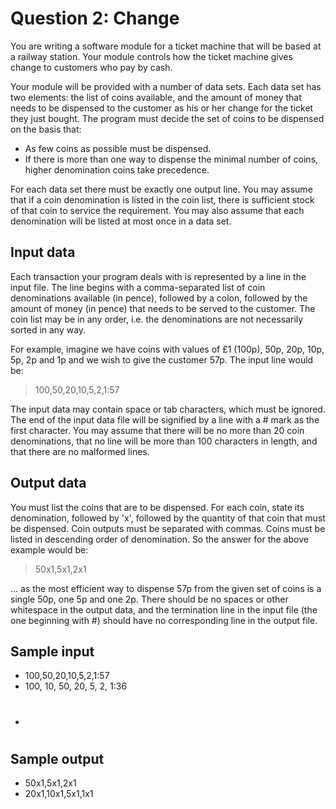 # Question 2: Change

You are writing a software module for a ticket machine that will be based at a railway station. Your module controls
how the ticket machine gives change to customers who pay by cash.

Your module will be provided with a number of data sets. Each data set has two elements: the list of coins available,
and the amount of money that needs to be dispensed to the customer as his or her change for the ticket they just
bought. The program must decide the set of coins to be dispensed on the basis that:

* As few coins as possible must be dispensed.
* If there is more than one way to dispense the minimal number of coins, higher denomination coins take precedence.

For each data set there must be exactly one output line. You may assume that if a coin denomination is listed in the
coin list, there is sufficient stock of that coin to service the requirement. You may also assume that each
denomination will be listed at most once in a data set.

## Input data

Each transaction your program deals with is represented by a line in the input file. The line begins with a
comma-separated list of coin denominations available (in pence), followed by a colon, followed by the amount of money
(in pence) that needs to be served to the customer. The coin list may be in any order, i.e. the denominations are not
necessarily sorted in any way.

For example, imagine we have coins with values of £1 (100p), 50p, 20p, 10p, 5p, 2p and 1p and we wish to give the
customer 57p. The input line would be:

> 100,50,20,10,5,2,1:57

The input data may contain space or tab characters, which must be ignored. The end of the input data file will be
signified by a line with a # mark as the first character. You may assume that there will be no more than 20 coin
denominations, that no line will be more than 100 characters in length, and that there are no malformed lines.

## Output data

You must list the coins that are to be dispensed. For each coin, state its denomination, followed by 'x', followed
by the quantity of that coin that must be dispensed. Coin outputs must be separated with commas. Coins must be listed
in descending order of denomination. So the answer for the above example would be:

> 50x1,5x1,2x1

... as the most efficient way to dispense 57p from the given set of coins is a single 50p, one 5p and one 2p. There
should be no spaces or other whitespace in the output data, and the termination line in the input file (the one
beginning with #) should have no corresponding line in the output file.

## Sample input

* 100,50,20,10,5,2,1:57
* 100, 10, 50, 20, 5, 2, 1:36
* #

## Sample output

* 50x1,5x1,2x1
* 20x1,10x1,5x1,1x1

